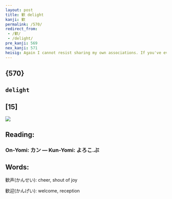 ```yaml
---
layout: post
title: 歓 delight
kanji: 歓
permalink: /570/
redirect_from:
 - /歓/
 - /delight/
pre_kanji: 569
nex_kanji: 571
heisig: Again I cannot resist sharing my own associations. If you've ever seen Disney's animated interpretation of classical music, "Fantasia," you will recall what was done there with Beethoven's "Pastoral Symphony" (the 6th), and the <i>flying horses</i> that figured in it. The mares are bathing in the stream and the stallions begin to gather. As dusk sets in, the <i>flying horses</i> all start <i>yawning</i> and pair off for the night: a perfectly <b>delightful</b> portrait of <b>delight</b>.
---
```


## {570}

## `delight`

## [15]

<div class="stroke"><img src="E6AD93.png" /></div>

## Reading:

### On-Yomi: カン &mdash; Kun-Yomi: よろこ.ぶ

## Words:

歓声(かんせい): cheer, shout of joy

歓迎(かんげい): welcome, reception

